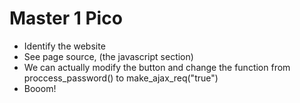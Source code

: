 # Master 1 Pico

* Identify the website
* See page source, (the javascript section)
* We can actually modify the button and change the function from proccess_password() to make_ajax_req("true")
* Booom!
